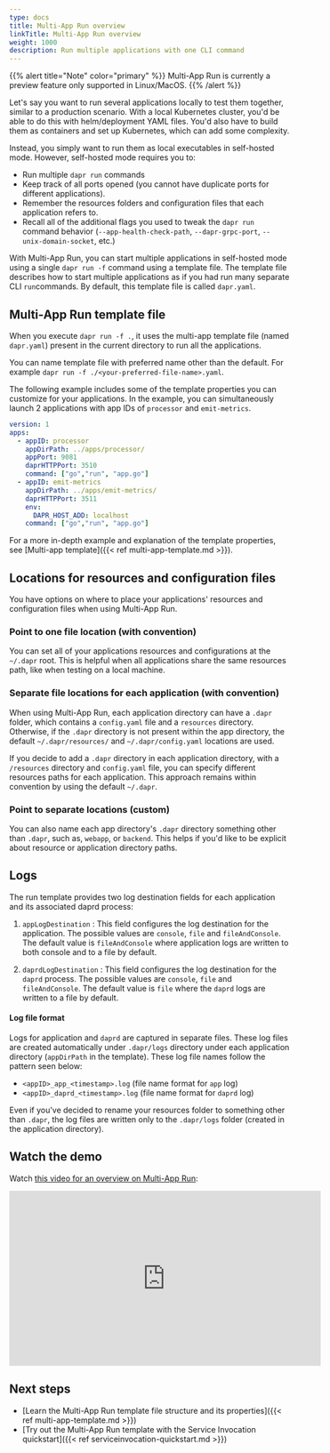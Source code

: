 ```yaml
---
type: docs
title: Multi-App Run overview
linkTitle: Multi-App Run overview
weight: 1000
description: Run multiple applications with one CLI command
---
```


{{% alert title="Note" color="primary" %}}
 Multi-App Run is currently a preview feature only supported in Linux/MacOS. 
{{% /alert %}}

Let's say you want to run several applications locally to test them together, similar to a production scenario. With a local Kubernetes cluster, you'd be able to do this with helm/deployment YAML files. You'd also have to build them as containers and set up Kubernetes, which can add some complexity. 

Instead, you simply want to run them as local executables in self-hosted mode.  However, self-hosted mode requires you to:

- Run multiple `dapr run` commands
- Keep track of all ports opened (you cannot have duplicate ports for different applications).
- Remember the resources folders and configuration files that each application refers to.
- Recall all of the additional flags you used to tweak the `dapr run` command behavior (`--app-health-check-path`, `--dapr-grpc-port`, `--unix-domain-socket`, etc.)

With Multi-App Run, you can start multiple applications in self-hosted mode using a single `dapr run -f` command using a template file. The template file describes how to start multiple applications as if you had run many separate CLI `run`commands. By default, this template file is called `dapr.yaml`. 

## Multi-App Run template file

When you execute `dapr run -f .`, it uses the multi-app template file (named `dapr.yaml`) present in the current directory to run all the applications. 

You can name template file with preferred name other than the default. For example `dapr run -f ./<your-preferred-file-name>.yaml`.

The following example includes some of the template properties you can customize for your applications. In the example, you can simultaneously launch 2 applications with app IDs of `processor` and `emit-metrics`.

```yaml
version: 1
apps:
  - appID: processor
    appDirPath: ../apps/processor/
    appPort: 9081
    daprHTTPPort: 3510
    command: ["go","run", "app.go"]
  - appID: emit-metrics
    appDirPath: ../apps/emit-metrics/
    daprHTTPPort: 3511
    env: 
      DAPR_HOST_ADD: localhost
    command: ["go","run", "app.go"]
```

For a more in-depth example and explanation of the template properties, see [Multi-app template]({{< ref multi-app-template.md >}}).

## Locations for resources and configuration files

You have options on where to place your applications' resources and configuration files when using Multi-App Run.  

### Point to one file location (with convention)

You can set all of your applications resources and configurations at the `~/.dapr` root. This is helpful when all applications share the same resources path, like when testing on a local machine.

### Separate file locations for each application (with convention)

When using Multi-App Run, each application directory can have a `.dapr` folder, which contains a `config.yaml` file and a `resources` directory. Otherwise, if the `.dapr` directory is not present within the app directory, the default `~/.dapr/resources/` and `~/.dapr/config.yaml` locations are used.

If you decide to add a `.dapr` directory in each application directory, with a `/resources` directory and `config.yaml` file, you can specify different resources paths for each application. This approach remains within convention by using the default `~/.dapr`.

### Point to separate locations (custom)

You can also name each app directory's `.dapr` directory something other than `.dapr`, such as, `webapp`, or `backend`. This helps if you'd like to be explicit about resource or application directory paths.

## Logs

The run template provides two log destination fields for each application and its associated daprd process:

1. `appLogDestination` : This field configures the log destination for the application. The possible values are `console`, `file` and `fileAndConsole`. The default value is `fileAndConsole` where application logs are written to both console and to a file by default.

2. `daprdLogDestination` : This field configures the log destination for the `daprd` process. The possible values are `console`, `file` and `fileAndConsole`. The default value is `file` where the `daprd` logs are written to a file by default.

#### Log file format

Logs for application and `daprd` are captured in separate files. These log files are created automatically under `.dapr/logs` directory under each application directory (`appDirPath` in the template). These log file names follow the pattern seen below:

- `<appID>_app_<timestamp>.log` (file name format for `app` log)
- `<appID>_daprd_<timestamp>.log` (file name format for `daprd` log)

Even if you've decided to rename your resources folder to something other than `.dapr`, the log files are written only to the `.dapr/logs` folder (created in the application directory).


## Watch the demo

Watch [this video for an overview on Multi-App Run](https://youtu.be/s1p9MNl4VGo?t=2456):

<iframe width="560" height="315" src="https://www.youtube-nocookie.com/embed/s1p9MNl4VGo?start=2456" title="YouTube video player" frameborder="0" allow="accelerometer; autoplay; clipboard-write; encrypted-media; gyroscope; picture-in-picture; web-share" allowfullscreen></iframe>

## Next steps

- [Learn the Multi-App Run template file structure and its properties]({{< ref multi-app-template.md >}})
- [Try out the Multi-App Run template with the Service Invocation quickstart]({{< ref serviceinvocation-quickstart.md >}})
